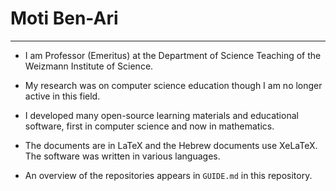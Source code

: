 ﻿# Moti Ben-Ari

---

- I am Professor (Emeritus) at the Department of Science Teaching of the Weizmann Institute of Science.

- My research was on computer science education though I am no longer active in this field.

- I developed many open-source learning materials and educational software, first in computer science and now in mathematics.

- The documents are in LaTeX and the Hebrew documents use XeLaTeX. The software was written in various languages.

- An overview of the repositories appears in `GUIDE.md` in this repository.
